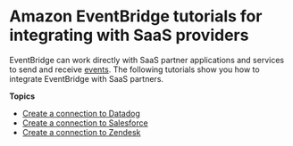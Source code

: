 # Amazon EventBridge tutorials for integrating with SaaS providers<a name="eb-saas-tutorials"></a>

EventBridge can work directly with SaaS partner applications and services to send and receive [events](eb-events.md)\. The following tutorials show you how to integrate EventBridge with SaaS partners\.

**Topics**
+ [Create a connection to Datadog](eb-tutorial-datadog.md)
+ [Create a connection to Salesforce](eb-tutorial-salesforce.md)
+ [Create a connection to Zendesk](eb-tutorial-zendesk.md)